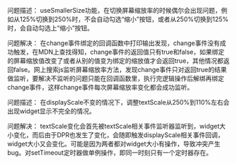 问题描述：
useSmallerSize功能，在切换屏幕缩放率的时候偶尔会出现问题，例如从125%切换到250%时，不会自动勾选“缩小”按钮，或者从250%切换到125%时，会自动勾选上“缩小”按钮。

问题解决：
在change事件绑定的回调函数中打印输出发现，change事件没有成功触发，在MDN上查找得知，change事件的返回值只有true和false，如果绑定的屏幕缩放值改变了或者从别的值变为绑定的缩放值才会返回true，其他情况都返回false。网上搜索js监听屏幕缩放率方法，发现change事件只对返回true的结果做监听，要解决不监听的问题只能在回调函数里，执行完逻辑操作后解绑再绑定change事件，这样change事件每次屏幕缩放率变化都会成功监听。

问题描述：
在displayScale不变的情况下，调整textScale从250%到110%左右会出现widget显示不完全的情况。

问题解决：
textScale变化会首先被textScale相关事件监听器监听到，widget大小变化，而后由于DPR也发生了变化，会随即触发displayScale相关事件回调，widget大小又会变化。可能是因为两者都对widget大小有操作，导致冲突产生bug。对setTimeout定时器做单例操作，即同一时刻只有一个定时器存在。